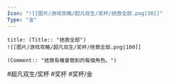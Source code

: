 ```yaml
---
Icon: "![[图片/游戏攻略/超凡双生/奖杯/拯救全部.png|30]]"
Type: "金"
---
```

```ad-common-gold-trophy
title: (Title:: "拯救全部")
![[图片/游戏攻略/超凡双生/奖杯/拯救全部.png|100]]

(Comment:: "拯救有機會救到的每個角色。")
```

#超凡双生/奖杯 #奖杯 #奖杯/金
